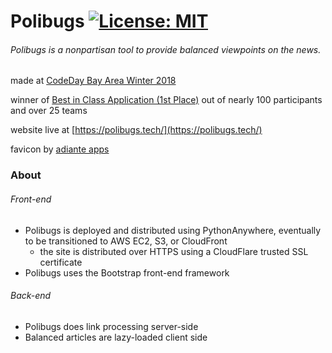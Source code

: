 # Polibugs [![License: MIT](https://img.shields.io/badge/License-MIT-yellow.svg)](LICENSE.md)
###### Polibugs is a nonpartisan tool to provide balanced viewpoints on the news.

made at [CodeDay Bay Area Winter 2018](https://showcase.srnd.org/winter-2018/ba/wrapup)  

winner of [Best in Class Application (1st Place)](https://devpost.com/software/asktwitter-com) out of nearly 100 participants and over 25 teams

website live at [https://polibugs.tech/](https://polibugs.tech/)

favicon by [adiante apps](https://www.iconfinder.com/icons/287491/blog_feed_news_newspaper_rss_icon)

### About  
###### Front-end
+ Polibugs is deployed and distributed using PythonAnywhere, eventually to be transitioned to AWS EC2, S3, or CloudFront
  + the site is distributed over HTTPS using a CloudFlare trusted SSL certificate
+ Polibugs uses the Bootstrap front-end framework
###### Back-end
+ Polibugs does link processing server-side
+ Balanced articles are lazy-loaded client side
